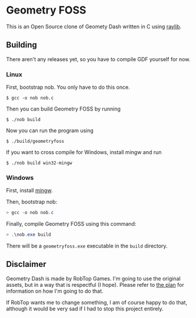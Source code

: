 
# Geometry FOSS

This is an Open Source clone of Geomety Dash written in C using [raylib](https://www.raylib.com/).

## Building

There aren't any releases yet, so you have to compile GDF yourself for now.

### Linux

First, bootstrap nob. You only have to do this once.

```shell
$ gcc -o nob nob.c
```

Then you can build Geometry FOSS by running

```shell
$ ./nob build
```

Now you can run the program using

```shell
$ ./build/geometryfoss
```

If you want to cross compile for Windows, install mingw and run

```shell
$ ./nob build win32-mingw
```

### Windows

First, install [mingw](https://github.com/niXman/mingw-builds-binaries/releases).

Then, bootstrap nob:
```powershell
> gcc -o nob nob.c
```

Finally, compile Geometry FOSS using this command:
```powershell
> .\nob.exe build
```

There will be a `geometryfoss.exe` executable in the `build` directory.

## Disclaimer

Geometry Dash is made by RobTop Games.
I'm going to use the original assets, but in a way that is respectful (I hope). Please refer to [the plan](THEPLAN.md) for information on how I'm going to do that.

If RobTop wants me to change something, I am of course happy to do that, although it would be very sad if I had to stop this project entirely.
